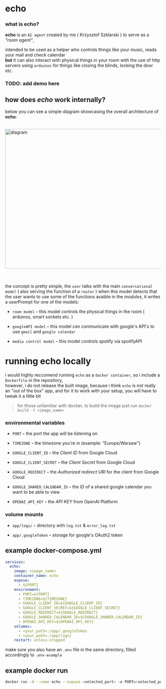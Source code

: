 # echo

### what is echo?

**echo** is an `AI agent` created by me ( Krzysztof Szklarski ) to serve as a *"room agent"*, 

intended to be used as a helper who controls things like your music, reads your mail and check calendar  
**but** it can also interact with physical things in your room with the use of http servers using `arduinos` for things like closing the blinds, locking the door etc.

### TODO: add demo here

## how does *echo* work internally?

below you can see a simple diagram showcasing the overall architecture of **echo**:
<br><br>

<img width="583" height="451" alt="diagram" src="https://github.com/user-attachments/assets/23d66188-e9d2-4e7a-890a-ec4fa37c8228" />

<br><br>
the concept is pretty simple, the `user` talks with the main `conversational model` ( also serving the function of a `router` ) when this model detects that the user wants to use some of the functions avaible in the
*modules*, it writes a userPrompt for one of the models:

* `room model` **-** this model controls the physical things in the room ( arduinos, smart sockets etc. )
  
* `googleAPI model` **-** this model can communicate with google's API's to use `gmail` and `google calendar`
  
* `media control model` **-** this model controls spotify via spotifyAPI

# running echo locally

i would highly reccomend running `echo` as a `docker container`, so i include a `Dockerfile` in the repository,  
however, i do not release the built image, because i think `echo` is not really an "out of the box" app, and for it to work with your setup, you will have to tweak it a little bit

> for those unfamiliar with docker, to build the image just run `docker build -t <image_name>`

### environmental variables

* `PORT` **-** the port the app will be listening on

* `TIMEZONE` **-** the timezone you're in (example: "Europe/Warsaw")
  
* `GOOGLE_CLIENT_ID` **-** the *Client ID* from Google Cloud
  
* `GOOGLE_CLIENT_SECRET` **-** the *Client Secret* from Google Cloud
  
* `GOOGLE_REDIRECT` **-** the *Authorized redirect URI* for the client from Google Cloud

* `GOOGLE_SHARED_CALENDAR_ID` **-** the *ID* of a shared google calendar you want to be able to view
  
* `OPENAI_API_KEY` **-** the *API KEY* from OpenAI Platform

### volume mounts

* `app/logs/` **-** directory with `log.txt` & `error_log.txt`
  
* `app/.googleToken` **-** storage for google's OAuth2 token

## example docker-compose.yml

```YAML
services:
  echo:
    image: <image_name>
    container_name: echo
    expose:
      - ${PORT}
    environment:
      - PORT=${PORT}
      - TIMEZONE=${TIMEZONE}
      - GOOGLE_CLIENT_ID=${GOOGLE_CLIENT_ID}
      - GOOGLE_CLIENT_SECRET=${GOOGLE_CLIENT_SECRET}
      - GOOGLE_REDIRECT=${GOOGLE_REDIRECT}
      - GOOGLE_SHARED_CALENDAR_ID=${GOOGLE_SHARED_CALENDAR_ID}
      - OPENAI_API_KEY=${OPENAI_API_KEY}
    volumes:
      - <your_path>:/app/.googleToken
      - <your_path>:/app/logs/
    restart: unless-stopped
```

make sure you also have an `.env` file in the same directory, filled accordingly to `.env-example`

## example docker run

```bash
docker run -d --name echo --expose <selected_port> -e PORT=<selected_port> -e TIMEZONE=<timezone> -e GOOGLE_CLIENT_ID=<client_id> -e GOOGLE_CLIENT_SECRET=<client_secret> -e GOOGLE_REDIRECT=<redirect_url> -e GOOGLE_SHARED_CALENDAR_ID=<calendar_id> -e OPENAI_API_KEY=<openai_api_key> -v <your_path>:/app/.googleToken -v <your_path>:/app/logs/ --restart unless-stopped <image_name>
```
